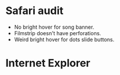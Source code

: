 # Safari audit

* No bright hover for song banner.
* Filmstrip doesn't have perforations.
* Weird bright hover for dots slide buttons.

# Internet Explorer

